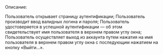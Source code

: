 Описание:


Пользователь открывает страницу аутентификации;
Пользователь производит ввод валидных логина и пароля;
Пользователь удостоверяется в успешной аутентификации —
об этом свидетельствует имя пользователя в верхнем правом углу окна;
Пользователь осуществляет выход из аккаунта путем нажатия на имя пользователя 
в верхнем правом углу окна с последующим нажатием на кнопку «Выйти…».